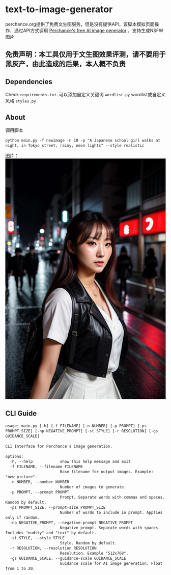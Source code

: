 # text-to-image-generator
perchance.org提供了免费文生图服务，但是没有提供API，该脚本模拟页面操作，通过API方式调用  [Perchance's free AI image generator](https://perchance.org/image-generator-professional)
，支持生成NSFW图片
## 免责声明：本工具仅用于文生图效果评测，请不要用于黑灰产，由此造成的后果，本人概不负责
## Dependencies
Check `requirements.txt`. 
可以添加自定义关键词 `wordlist.py` wordlist或自定义风格 `styles.py` 

## About
调用脚本
```
python main.py -f newimage -n 10 -p "A Japanese school girl walks at night, in Tokyo street, rainy, neon lights" --style realistic
```
图片：
![Japanese girl](./generated-pictures/newimage1.jpeg "japanese girl")

## CLI Guide
```
usage: main.py [-h] [-f FILENAME] [-n NUMBER] [-p PROMPT] [-ps PROMPT_SIZE] [-np NEGATIVE_PROMPT] [-st STYLE] [-r RESOLUTION] [-gs GUIDANCE_SCALE]

CLI Interface for Perchance's image generation.

options:
  -h, --help            show this help message and exit
  -f FILENAME, --filename FILENAME
                        Base filename for output images. Example: "new_picture".
  -n NUMBER, --number NUMBER
                        Number of images to generate.
  -p PROMPT, --prompt PROMPT
                        Prompt. Separate words with commas and spaces. Random by default.
  -ps PROMPT_SIZE, --prompt-size PROMPT_SIZE
                        Number of words to include in prompt. Applies only if random.
  -np NEGATIVE_PROMPT, --negative-prompt NEGATIVE_PROMPT
                        Negative prompt. Separate words with spaces. Includes "nudity" and "text" by default.
  -st STYLE, --style STYLE
                        Style. Random by default.
  -r RESOLUTION, --resolution RESOLUTION
                        Resolution. Example "512x768".
  -gs GUIDANCE_SCALE, --guidance-scale GUIDANCE_SCALE
                        Guidance scale for AI image generation. Float from 1 to 20.

```
